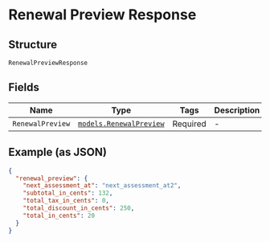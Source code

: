 
# Renewal Preview Response

## Structure

`RenewalPreviewResponse`

## Fields

| Name | Type | Tags | Description |
|  --- | --- | --- | --- |
| `RenewalPreview` | [`models.RenewalPreview`](../../doc/models/renewal-preview.md) | Required | - |

## Example (as JSON)

```json
{
  "renewal_preview": {
    "next_assessment_at": "next_assessment_at2",
    "subtotal_in_cents": 132,
    "total_tax_in_cents": 0,
    "total_discount_in_cents": 250,
    "total_in_cents": 20
  }
}
```

